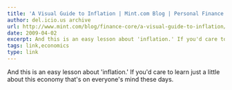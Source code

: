 ```yaml
---
title: 'A Visual Guide to Inflation | Mint.com Blog | Personal Finance News &amp; Advice'
author: del.icio.us archive
url: http://www.mint.com/blog/finance-core/a-visual-guide-to-inflation/
date: 2009-04-02
excerpt: And this is an easy lesson about 'inflation.' If you'd care to learn just a little about this economy that's on everyone's mind these days.
tags: link,economics
type: link
---
```

And this is an easy lesson about 'inflation.' If you'd care to learn just a little about this economy that's on everyone's mind these days.